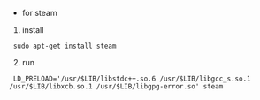    
     
     
   * for steam
   
   1. install

     sudo apt-get install steam

   2. run 
   
     LD_PRELOAD='/usr/$LIB/libstdc++.so.6 /usr/$LIB/libgcc_s.so.1 /usr/$LIB/libxcb.so.1 /usr/$LIB/libgpg-error.so' steam
